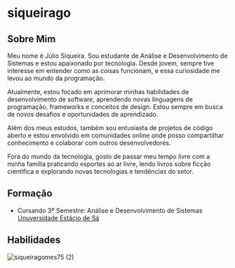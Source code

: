 # siqueirago

## Sobre Mim
Meu nome é Júlio Siqueira. Sou estudante de Análise e Desenvolvimento de Sistemas e estou apaixonado por tecnologia. Desde jovem, sempre tive interesse em entender como as coisas funcionam, e essa curiosidade me levou ao mundo da programação.

Atualmente, estou focado em aprimorar minhas habilidades de desenvolvimento de software, aprendendo novas linguagens de programação, frameworks e conceitos de design. Estou sempre em busca de novos desafios e oportunidades de aprendizado.

Além dos meus estudos, também sou entusiasta de projetos de código aberto e estou envolvido em comunidades online onde posso compartilhar conhecimento e colaborar com outros desenvolvedores.

Fora do mundo da tecnologia, gosto de passar meu tempo livre com a minha família praticando esportes ao ar livre, lendo livros sobre ficção científica e explorando novas tecnologias e tendências do setor.

## Formação

- Cursando 3º Semestre: Análise e Desenvolvimento de Sistemas
   [Unuversidade Estácio de Sá](https://estacio.br/)
  
## Habilidades
![siqueiragomes75 (2)](https://github.com/siqueirago/siqueirago/assets/152822615/ac5d2986-3d5c-40c8-bab2-dae47cdcf323)





